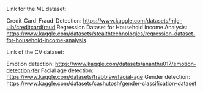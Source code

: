 Link for the ML dataset:

Credit_Card_Fraud_Detection: https://www.kaggle.com/datasets/mlg-ulb/creditcardfraud
Regression Dataset for Household Income Analysis: https://www.kaggle.com/datasets/stealthtechnologies/regression-dataset-for-household-income-analysis

Link of the CV dataset:

Emotion detection: https://www.kaggle.com/datasets/ananthu017/emotion-detection-fer
Facial age detection: https://www.kaggle.com/datasets/frabbisw/facial-age
Gender detection: https://www.kaggle.com/datasets/cashutosh/gender-classification-dataset
